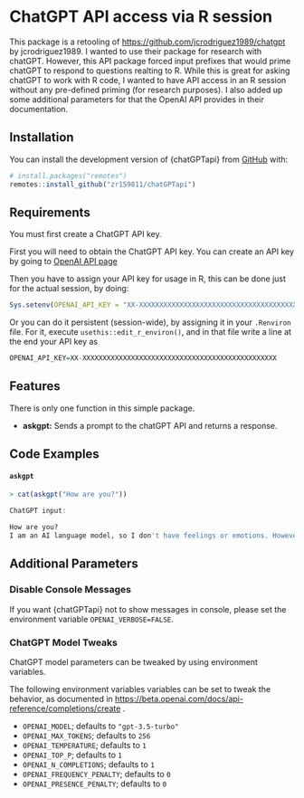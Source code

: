 
<!-- README.md is generated from README.Rmd. Please edit that file -->

# ChatGPT API access via R session

This package is a retooling of <https://github.com/jcrodriguez1989/chatgpt> by jcrodriguez1989. I wanted to use their package for research with chatGPT. However, this API package
forced input prefixes that would prime chatGPT to respond to questions realting to R. While this is great for asking chatGPT to work with R code, I wanted to have API 
access in an R session without any pre-defined priming (for research purposes). I also added up some additional parameters for that the OpenAI API provides in
their documentation.


## Installation

You can install the development version of {chatGPTapi} from
[GitHub](https://github.com/zr159811/chatGPTapi) with:

``` r
# install.packages("remotes")
remotes::install_github("zr159811/chatGPTapi")
```

## Requirements

You must first create a ChatGPT API key.

First you will need to obtain the ChatGPT API key. You can create an
API key by going to [OpenAI API
page](https://beta.openai.com/account/api-keys)

Then you have to assign your API key for usage in R, this can be done
just for the actual session, by doing:

``` r
Sys.setenv(OPENAI_API_KEY = "XX-XXXXXXXXXXXXXXXXXXXXXXXXXXXXXXXXXXXXXXXXXXXXXXXX")
```

Or you can do it persistent (session-wide), by assigning it in your
`.Renviron` file. For it, execute `usethis::edit_r_environ()`, and in
that file write a line at the end your API key as

``` r
OPENAI_API_KEY=XX-XXXXXXXXXXXXXXXXXXXXXXXXXXXXXXXXXXXXXXXXXXXXXXXX
```

## Features

There is only one function in this simple package. 

- **askgpt:** Sends a prompt to the chatGPT API and returns a response. 


## Code Examples

#### `askgpt`

``` r
> cat(askgpt("How are you?"))

ChatGPT input:

How are you?
I am an AI language model, so I don't have feelings or emotions. However, I am functioning well and ready to assist you in any way I can. How can I assist you today?
```


## Additional Parameters

### Disable Console Messages

If you want {chatGPTapi} not to show messages in console, please set the
environment variable `OPENAI_VERBOSE=FALSE`.


### ChatGPT Model Tweaks

ChatGPT model parameters can be tweaked by using environment variables.

The following environment variables variables can be set to tweak the
behavior, as documented in
<https://beta.openai.com/docs/api-reference/completions/create> .

- `OPENAI_MODEL`; defaults to `"gpt-3.5-turbo"`
- `OPENAI_MAX_TOKENS`; defaults to `256`
- `OPENAI_TEMPERATURE`; defaults to `1`
- `OPENAI_TOP_P`; defaults to `1`
- `OPENAI_N_COMPLETIONS`; defaults to `1`
- `OPENAI_FREQUENCY_PENALTY`; defaults to `0`
- `OPENAI_PRESENCE_PENALTY`; defaults to `0`
